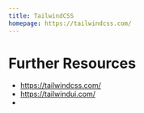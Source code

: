 ```yaml
---
title: TailwindCSS
homepage: https://tailwindcss.com/
---
```

# Further Resources

- https://tailwindcss.com/
- https://tailwindui.com/
- 